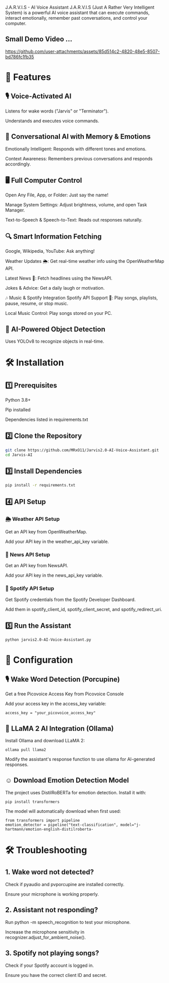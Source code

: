 J.A.R.V.I.S - AI Voice Assistant
J.A.R.V.I.S (Just A Rather Very Intelligent System) is a powerful AI voice assistant that can execute commands, interact emotionally, remember past conversations, and control your computer.

## Small Demo Video ...   

https://github.com/user-attachments/assets/85d514c2-4820-48e5-8507-bd786fc1fb35


# **🚀 Features**

## 🎙 Voice-Activated AI

Listens for wake words ("Jarvis" or "Terminator").

Understands and executes voice commands.


## 🧠 Conversational AI with Memory & Emotions

Emotionally Intelligent: Responds with different tones and emotions.

Context Awareness: Remembers previous conversations and responds accordingly.


## 🖥 Full Computer Control

Open Any File, App, or Folder: Just say the name!

Manage System Settings: Adjust brightness, volume, and open Task Manager.

Text-to-Speech & Speech-to-Text: Reads out responses naturally.


## 🔍 Smart Information Fetching

Google, Wikipedia, YouTube: Ask anything!

Weather Updates 🌦: Get real-time weather info using the OpenWeatherMap API.

Latest News 📰: Fetch headlines using the NewsAPI.

Jokes & Advice: Get a daily laugh or motivation.

🎶 Music & Spotify Integration
Spotify API Support 🎵: Play songs, playlists, pause, resume, or stop music.

Local Music Control: Play songs stored on your PC.


## 🎯 AI-Powered Object Detection

Uses YOLOv8 to recognize objects in real-time.




# **🛠 Installation**


## 1️⃣ Prerequisites

Python 3.8+

Pip installed

Dependencies listed in requirements.txt

## 2️⃣ Clone the Repository
```bash
git clone https://github.com/MRxO11/Jarvis2.0-AI-Voice-Assistant.git
cd Jarvis-AI
```

## 3️⃣ Install Dependencies
```bash
pip install -r requirements.txt
```

## 4️⃣ API Setup

### 🌦 Weather API Setup
Get an API key from OpenWeatherMap.

Add your API key in the weather_api_key variable.

### 📰 News API Setup
Get an API key from NewsAPI.

Add your API key in the news_api_key variable.

### 🎵 Spotify API Setup
Get Spotify credentials from the Spotify Developer Dashboard.

Add them in spotify_client_id, spotify_client_secret, and spotify_redirect_uri.

## 5️⃣ Run the Assistant
```bash
python jarvis2.0-AI-Voice-Assistant.py
```



# **🔧 Configuration**


## 🎙 Wake Word Detection (Porcupine)
Get a free Picovoice Access Key from Picovoice Console

Add your access key in the access_key variable:
```
access_key = "your_picovoice_access_key"
```

## 🤖 LLaMA 2 AI Integration (Ollama)
Install Ollama and download LLaMA 2:
```
ollama pull llama2
```
Modify the assistant's response function to use ollama for AI-generated responses.

## ☺️ Download Emotion Detection Model
The project uses DistilRoBERTa for emotion detection. Install it with:
```
pip install transformers
```

The model will automatically download when first used:
```
from transformers import pipeline
emotion_detector = pipeline("text-classification", model="j-hartmann/emotion-english-distilroberta-
```

# **🛠 Troubleshooting**

## 1. Wake word not detected?

Check if pyaudio and pvporcupine are installed correctly.

Ensure your microphone is working properly.

## 2. Assistant not responding?

Run python -m speech_recognition to test your microphone.

Increase the microphone sensitivity in recognizer.adjust_for_ambient_noise().

## 3. Spotify not playing songs?

Check if your Spotify account is logged in.

Ensure you have the correct client ID and secret.

